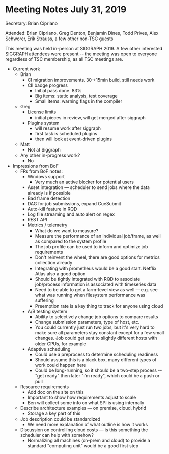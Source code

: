 # Meeting Notes July 31, 2019

Secretary: Brian Cipriano

Attended: Brian Cipriano, Greg Denton, Benjamin Dines, Todd Prives,
  Alex Schworer, Erik Strauss, a few other non-TSC guests

This meeting was held in-person at SIGGRAPH 2019. A few other interested
SIGGRAPH attendees were present -- the meeting was open to everyone
regardless of TSC membership, as all TSC meetings are. 

- Current work
  - Brian
    - CI migration improvements. 30->15min build, still needs work
    - CII badge progress
      - Initial pass done. 83%
      - Big items: static analysis, test coverage
      - Small items: warning flags in the compiler
  - Greg
    - License limits
      - initial pieces in review, will get merged after siggraph
    - Plugins system
      - will resume work after siggraph
      - first task is scheduled plugins
      - then will look at event-driven plugins
  - Matt
    - Not at Siggraph
  - Any other in-progress work?
    - No
- Impressions from BoF
  - FRs from BoF notes:
    - Windows support
      - Very much an active blocker for potential users
    - Asset integration — scheduler to send jobs where the data already is
      if possible
    - Bad frame detection
    - DAG for job submissions, expand CueSubmit
    - Auto-kill feature in RQD
    - Log file streaming and auto alert on regex
    - REST API
    - Metrics / telemetry
      - What do we want to measure?
      - Measure the performance of an individual job/frame, as well as compared
        to the system profile
      - The job profile can be used to inform and optimize job requirements
      - Don't reinvent the wheel, there are good options for metrics collection
        already
      - Integrating with prometheus would be a good start. Netflix Atlas also
        a good option
      - Should be tightly integrated with RQD to associate job/process
        information is associated with timeseries data
      - Need to be able to get a farm-level view as well — e.g. see what was
        running when filesystem performance was suffering
      - Preemption rate is a key thing to track for anyone using cloud
    - A/B testing system
      - Ability to selectively change job options to compare results
      - Change submission parameters, type of host, etc.
      - You could currently just run two jobs, but it's very hard to make sure
        all parameters stay constant except for a few small changes. Job could
        get sent to slightly different hosts with older CPUs, for example
    - Adaptive scheduling
      - Could use a preprocess to determine scheduling readiness
      - Should assume this is a black box, many different types of work could
        happen here
      - Could be long-running, so it should be a two-step process --
        "get ready" then later "I'm ready", which could be a push or pull
  - Resource requirements
    - Add doc on the site on this
    - Important to show how requirements adjust to scale
    - Ben will collect some info on what SPI is using internally
  - Describe architecture examples — on premise, cloud, hybrid
    - Storage a key part of this
  - Job description could be standardized
    - We need more explanation of what outline is how it works
  - Discussion on controlling cloud costs — is this something the scheduler
    can help with somehow?
    - Normalizing all machines (on-prem and cloud) to provide a standard
      "computing unit" would be a good first step
